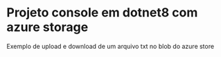 # Projeto console em dotnet8 com azure storage
Exemplo de upload e download de um arquivo txt no blob do azure store